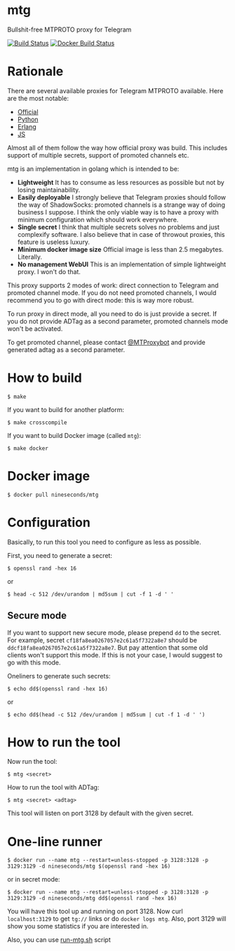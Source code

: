 # mtg

Bullshit-free MTPROTO proxy for Telegram

[![Build Status](https://travis-ci.org/9seconds/mtg.svg?branch=master)](https://travis-ci.org/9seconds/mtg)
[![Docker Build Status](https://img.shields.io/docker/build/nineseconds/mtg.svg)](https://hub.docker.com/r/nineseconds/mtg/)


# Rationale

There are several available proxies for Telegram MTPROTO available. Here
are the most notable:

* [Official](https://github.com/TelegramMessenger/MTProxy)
* [Python](https://github.com/alexbers/mtprotoproxy)
* [Erlang](https://github.com/seriyps/mtproto_proxy)
* [JS](https://github.com/FreedomPrevails/JSMTProxy)

Almost all of them follow the way how official proxy was build. This
includes support of multiple secrets, support of promoted channels etc.

mtg is an implementation in golang which is intended to be:

* **Lightweight**
  It has to consume as less resources as possible but not by losing
  maintainability.
* **Easily deployable**
  I strongly believe that Telegram proxies should follow the way of
  ShadowSocks: promoted channels is a strange way of doing business
  I suppose. I think the only viable way is to have a proxy with
  minimum configuration which should work everywhere.
* **Single secret**
  I think that multiple secrets solves no problems and just complexify
  software. I also believe that in case of throwout proxies, this feature
  is useless luxury.
* **Minimum docker image size**
  Official image is less than 2.5 megabytes. Literally.
* **No management WebUI**
  This is an implementation of simple lightweight proxy. I won't do that.

This proxy supports 2 modes of work: direct connection to Telegram and
promoted channel mode. If you do not need promoted channels, I would
recommend you to go with direct mode: this is way more robust.

To run proxy in direct mode, all you need to do is just provide a
secret. If you do not provide ADTag as a second parameter, promoted
channels mode won't be activated.

To get promoted channel, please contact
[@MTProxybot](https://t.me/MTProxybot) and provide generated adtag as a
second parameter.


# How to build

```console
$ make
```

If you want to build for another platform:

```console
$ make crosscompile
```

If you want to build Docker image (called `mtg`):

```console
$ make docker
```

# Docker image

```console
$ docker pull nineseconds/mtg
```

# Configuration

Basically, to run this tool you need to configure as less as possible.

First, you need to generate a secret:

```console
$ openssl rand -hex 16
```

or

```console
$ head -c 512 /dev/urandom | md5sum | cut -f 1 -d ' '
```

## Secure mode

If you want to support new secure mode, please prepend `dd` to the
secret. For example, secret `cf18fa8ea0267057e2c61a5f7322a8e7` should
be `ddcf18fa8ea0267057e2c61a5f7322a8e7`. But pay attention that some
old clients won't support this mode. If this is not your case, I would
suggest to go with this mode.

Oneliners to generate such secrets:

```console
$ echo dd$(openssl rand -hex 16)
```

or

```console
$ echo dd$(head -c 512 /dev/urandom | md5sum | cut -f 1 -d ' ')
```


# How to run the tool

Now run the tool:

```console
$ mtg <secret>
```

How to run the tool with ADTag:

```console
$ mtg <secret> <adtag>
```

This tool will listen on port 3128 by default with the given secret.

# One-line runner

```console
$ docker run --name mtg --restart=unless-stopped -p 3128:3128 -p 3129:3129 -d nineseconds/mtg $(openssl rand -hex 16)
```

or in secret mode:

```console
$ docker run --name mtg --restart=unless-stopped -p 3128:3128 -p 3129:3129 -d nineseconds/mtg dd$(openssl rand -hex 16)
```

You will have this tool up and running on port 3128. Now curl
`localhost:3129` to get `tg://` links or do `docker logs mtg`. Also,
port 3129 will show you some statistics if you are interested in.

Also, you can use [run-mtg.sh](https://github.com/9seconds/mtg/blob/master/run-mtg.sh) script
